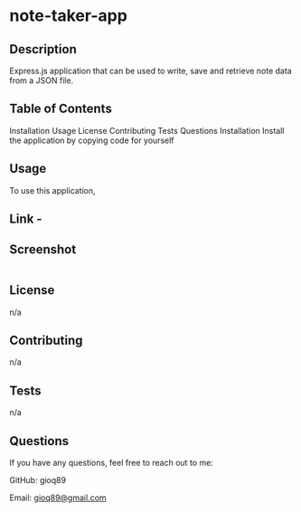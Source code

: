 # note-taker-app

## Description
Express.js  application that can be used to write, save and retrieve note data from a JSON file. 

## Table of Contents
Installation
Usage
License
Contributing
Tests
Questions
Installation
Install the application by copying code for yourself

## Usage
To use this application,

## Link - 

## Screenshot
<img>

## License
n/a

## Contributing
n/a

## Tests
n/a

## Questions
If you have any questions, feel free to reach out to me:

GitHub: gioq89

Email: gioq89@gmail.com
